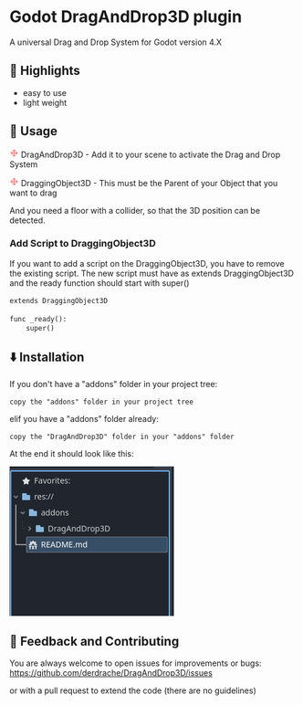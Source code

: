 # Godot DragAndDrop3D plugin
 
A universal Drag and Drop System for Godot version 4.X

## 🌟 Highlights

- easy to use
- light weight

## 🚀 Usage
<img src="addons/DragAndDrop3D/dragIcon.png" width="16"/> DragAndDrop3D - Add it to your scene to activate the Drag and Drop System

<img src="addons/DragAndDrop3D/dragIcon.png" width="16"/> DraggingObject3D - This must be the Parent of your Object that you want to drag

And you need a floor with a collider, so that the 3D position can be detected.

### Add Script to DraggingObject3D
If you want to add a script on the DraggingObject3D, you have to remove the existing script.
The new script must have as extends DraggingObject3D and the ready function should start with super()

```
extends DraggingObject3D

func _ready():
    super()
```


## ⬇️ Installation
If you don't have a "addons" folder in your project tree:

    copy the "addons" folder in your project tree
    
elif you have a "addons" folder already:

    copy the "DragAndDrop3D" folder in your "addons" folder

At the end it should look like this:

<img src="documentation/images/plugin_installation_screen.png"/>

## 💭 Feedback and Contributing
You are always welcome to open issues for improvements or bugs:
https://github.com/derdrache/DragAndDrop3D/issues

or with a pull request to extend the code (there are no guidelines)

